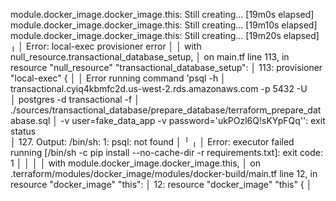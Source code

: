 module.docker_image.docker_image.this: Still creating... [19m0s elapsed]
module.docker_image.docker_image.this: Still creating... [19m10s elapsed]
module.docker_image.docker_image.this: Still creating... [19m20s elapsed]
╷
│ Error: local-exec provisioner error
│
│   with null_resource.transactional_database_setup,
│   on main.tf line 113, in resource "null_resource" "transactional_database_setup":
│  113:   provisioner "local-exec" {
│
│ Error running command 'psql -h
│ transactional.cyiq4kbmfc2d.us-west-2.rds.amazonaws.com -p 5432 -U     
│ postgres -d transactional -f
│ ./sources/transactional_database/prepare_database/terraform_prepare_database.sql
│ -v user=fake_data_app -v password='ukPOzl6Q!sKYpFQq'': exit status    
│ 127. Output: /bin/sh: 1: psql: not found
│
╵
╷
│ Error: executor failed running [/bin/sh -c pip install --no-cache-dir -r requirements.txt]: exit code: 1
│
│
│
│   with module.docker_image.docker_image.this,
│   on .terraform/modules/docker_image/modules/docker-build/main.tf line 12, in resource "docker_image" "this":
│   12: resource "docker_image" "this" {
│